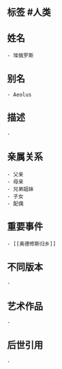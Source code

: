 ## 标签  #人类
## 姓名
	- 埃俄罗斯
## 别名
	- Aeolus
## 描述
	-
## 亲属关系
	- 父亲
	- 母亲
	- 兄弟姐妹
	- 子女
	- 配偶
## 重要事件
	- [[奥德修斯归乡]]
## 不同版本
	-
## 艺术作品
	-
## 后世引用
	-
